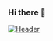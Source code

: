 ### Hi there 👋



[![Header](https://raw.githubusercontent.com/MartinHeinz/<OWNER>/<OWNER>/readme_header.png "Header")](https://some-url.dev/)


